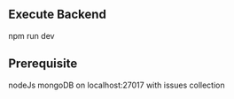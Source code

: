 ## Execute Backend
npm run dev

## Prerequisite 
nodeJs
mongoDB on localhost:27017 with issues collection